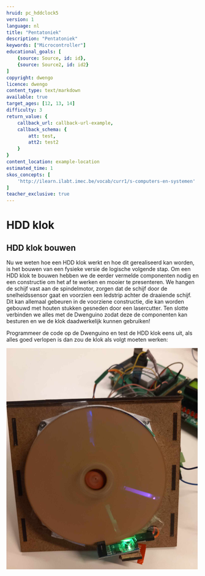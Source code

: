 ```yaml
---
hruid: pc_hddclock5
version: 1
language: nl
title: "Pentatoniek"
description: "Pentatoniek"
keywords: ["Microcontroller"]
educational_goals: [
    {source: Source, id: id}, 
    {source: Source2, id: id2}
]
copyright: dwengo
licence: dwengo
content_type: text/markdown
available: true
target_ages: [12, 13, 14]
difficulty: 3
return_value: {
    callback_url: callback-url-example,
    callback_schema: {
        att: test,
        att2: test2
    }
}
content_location: example-location
estimated_time: 1
skos_concepts: [
    'http://ilearn.ilabt.imec.be/vocab/curr1/s-computers-en-systemen'
]
teacher_exclusive: true
---
```


# HDD klok

## HDD klok bouwen

Nu we weten hoe een HDD klok werkt en hoe dit gerealiseerd kan worden, is het bouwen van een fysieke versie de logische volgende stap. 
Om een HDD klok te bouwen hebben we de eerder vermelde componenten nodig en een constructie om het af te werken en mooier te presenteren. We hangen de schijf vast aan de spindelmotor, zorgen dat de schijf door de snelheidssensor gaat en voorzien een ledstrip achter de draaiende schijf. Dit kan allemaal gebeuren in de voorziene constructie, die kan worden gebouwd met houten stukken gesneden door een lasercutter.
Ten slotte verbinden we alles met de Dwenguino zodat deze de componenten kan besturen en we de klok daadwerkelijk kunnen gebruiken! 

Programmeer de code op de Dwenguino en test de HDD klok eens uit, als alles goed verlopen is dan zou de klok als volgt moeten werken:

<img src="embed/HDDClock.png" alt="Werkende HDD klok." title="Werkende HDD klok."></img>
